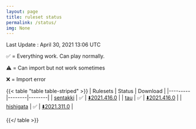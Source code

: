 ```yaml
---
layout: page
title: ruleset status
permalink: /status/
img: None
---
```


Last Update : April 30, 2021 13:06 UTC

✅ = Everything work. Can play normally.

⚠️ = Can import but not work sometimes

❌ = Import error

<!-- Use table style from https://discourse.gohugo.io/t/how-to-customise-tables/15661 -->

{{< table "table table-striped" >}}
| Rulesets  | Status | Download |
|---------|--------|--------|
| [sentakki](/posts/sentakki)  | ✅  | [⬇️2021.416.0](https://github.com/LumpBloom7/sentakki/releases/download/2021.416.0/osu.Game.Rulesets.Sentakki.dll) |
| [tau](/posts/tau)  | ✅  | [⬇️2021.416.0](https://github.com/Altenhh/tau/releases/download/2021.416.0/osu.Game.Rulesets.Tau.dll) |
| [hishigata](/posts/sentakki)  | ✅  | [⬇️2021.311.0](https://github.com/LumpBloom7/hishigata/releases/download/2021.311.0/osu.Game.Rulesets.Hishigata.dll) |

{{</ table >}}